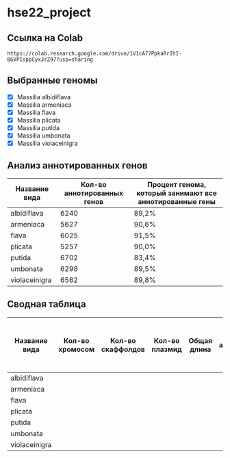 # hse22_project
## Ссылка на Colab
```
https://colab.research.google.com/drive/1V1cA77PpkaRrIhI-BGVPIsppCyxJrZ97?usp=sharing
```
## Выбранные геномы
- [x] Massilia albidiflava
- [x] Massilia armeniaca
- [x] Massilia flava
- [x] Massilia plicata
- [x] Massilia putida
- [x] Massilia umbonata
- [x] Massilia violaceinigra
## Анализ аннотированных генов
|Название вида | Кол-во аннотированных генов| Процент генома, который занимают все аннотированные гены | 
|---|---|---
albidiflava| 6240| 89,2%|
armeniaca| 5627| 90,6%|
flava| 6025| 91,5%|
plicata| 5257| 90,0%|
putida| 6702| 83,4%|
umbonata| 6298| 89,5%|
violaceinigra| 6562| 89,8%|
## Сводная таблица
|Название вида | Кол-во хромосом| Кол-во скаффолдов| Кол-во плазмид| Oбщая длина| Кол-во аннотированных генов| Доля аннотированных генов в геноме| Кол-во предсказанных участков z-dna| Кол-во участков с zh-score >500| Oбщая длина участков с zh-score >500|
|---|---|---|---|---|---|---|---|---|---
albidiflava|
armeniaca|
flava|
plicata|
putida|
umbonata|
violaceinigra|
